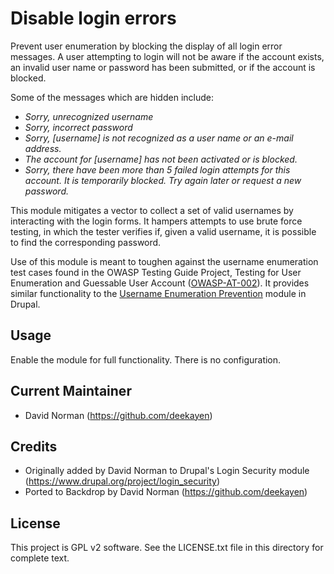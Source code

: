 Disable login errors
====================

Prevent user enumeration by blocking the display of all login error messages. A user attempting to login will not be aware if the account exists, an invalid user name or password has been submitted, or if the account is blocked.

Some of the messages which are hidden include:

* _Sorry, unrecognized username_
* _Sorry, incorrect password_
* _Sorry, [username] is not recognized as a user name or an e-mail address._
* _The account for [username] has not been activated or is blocked._
* _Sorry, there have been more than 5 failed login attempts for this account. It is temporarily blocked. Try again later or request a new password._

This module mitigates a vector to collect a set of valid usernames by interacting with the login forms. It hampers attempts to use brute force testing, in which the tester verifies if, given a valid username, it is possible to find the corresponding password.

Use of this module is meant to toughen against the username enumeration test cases found in the OWASP Testing Guide Project, Testing for User Enumeration and Guessable User Account ([OWASP-AT-002](https://www.owasp.org/index.php/Testing_for_User_Enumeration_and_Guessable_User_Account_(OWASP-AT-002))). It
provides similar functionality to the [Username Enumeration Prevention](https://www.drupal.org/project/username_enumeration_prevention) module in Drupal.

Usage
-----

Enable the module for full functionality. There is no configuration.

Current Maintainer
------------------

- David Norman (https://github.com/deekayen)

Credits
-------

- Originally added by David Norman to Drupal's Login Security module
  (https://www.drupal.org/project/login_security)
- Ported to Backdrop by David Norman (https://github.com/deekayen)

License
-------

This project is GPL v2 software. See the LICENSE.txt file in this directory for
complete text.
